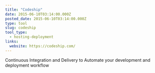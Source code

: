 ```yaml
---
title: "Codeship"
date: 2015-06-10T03:14:00.000Z
posted_date: 2015-06-10T03:14:00.000Z
type: tool
slug: codeship
tool_type: 
  - hosting-deployment
links:
  website: https://codeship.com/
---
```

Continuous Integration and Delivery to Automate your development and deployment workflow




